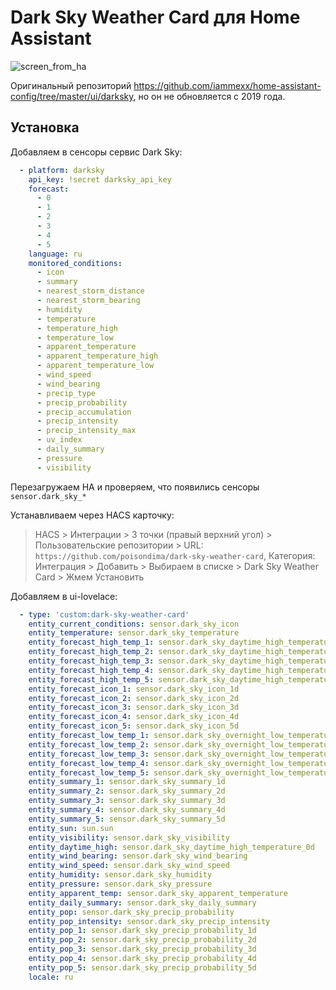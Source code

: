 # Dark Sky Weather Card для Home Assistant

![screen_from_ha](https://user-images.githubusercontent.com/39500249/122648984-533ddd80-d134-11eb-8aff-48fa24265ee2.png)

Оригинальный репозиторий https://github.com/iammexx/home-assistant-config/tree/master/ui/darksky, но он не обновляется с 2019 года.

## Установка
Добавляем в сенсоры сервис Dark Sky:
```yaml
  - platform: darksky
    api_key: !secret darksky_api_key
    forecast:
      - 0
      - 1
      - 2
      - 3
      - 4
      - 5
    language: ru
    monitored_conditions:
      - icon
      - summary
      - nearest_storm_distance
      - nearest_storm_bearing
      - humidity
      - temperature
      - temperature_high
      - temperature_low
      - apparent_temperature
      - apparent_temperature_high
      - apparent_temperature_low
      - wind_speed
      - wind_bearing
      - precip_type
      - precip_probability
      - precip_accumulation
      - precip_intensity
      - precip_intensity_max
      - uv_index
      - daily_summary
      - pressure
      - visibility
```
Перезагружаем HA и проверяем, что появились сенсоры `sensor.dark_sky_*`

Устанавливаем через HACS карточку:
> HACS > Интеграции > 3 точки (правый верхний угол) > Пользовательские репозитории > URL: `https://github.com/poisondima/dark-sky-weather-card`, Категория: Интеграция > Добавить > Выбираем в списке > Dark Sky Weather Card > Жмем Установить

Добавляем в ui-lovelace:
```yaml
  - type: 'custom:dark-sky-weather-card'
    entity_current_conditions: sensor.dark_sky_icon
    entity_temperature: sensor.dark_sky_temperature
    entity_forecast_high_temp_1: sensor.dark_sky_daytime_high_temperature_1d
    entity_forecast_high_temp_2: sensor.dark_sky_daytime_high_temperature_2d
    entity_forecast_high_temp_3: sensor.dark_sky_daytime_high_temperature_3d
    entity_forecast_high_temp_4: sensor.dark_sky_daytime_high_temperature_4d
    entity_forecast_high_temp_5: sensor.dark_sky_daytime_high_temperature_5d
    entity_forecast_icon_1: sensor.dark_sky_icon_1d
    entity_forecast_icon_2: sensor.dark_sky_icon_2d
    entity_forecast_icon_3: sensor.dark_sky_icon_3d
    entity_forecast_icon_4: sensor.dark_sky_icon_4d
    entity_forecast_icon_5: sensor.dark_sky_icon_5d
    entity_forecast_low_temp_1: sensor.dark_sky_overnight_low_temperature_0d
    entity_forecast_low_temp_2: sensor.dark_sky_overnight_low_temperature_1d
    entity_forecast_low_temp_3: sensor.dark_sky_overnight_low_temperature_2d
    entity_forecast_low_temp_4: sensor.dark_sky_overnight_low_temperature_3d
    entity_forecast_low_temp_5: sensor.dark_sky_overnight_low_temperature_4d
    entity_summary_1: sensor.dark_sky_summary_1d
    entity_summary_2: sensor.dark_sky_summary_2d
    entity_summary_3: sensor.dark_sky_summary_3d
    entity_summary_4: sensor.dark_sky_summary_4d
    entity_summary_5: sensor.dark_sky_summary_5d
    entity_sun: sun.sun
    entity_visibility: sensor.dark_sky_visibility
    entity_daytime_high: sensor.dark_sky_daytime_high_temperature_0d
    entity_wind_bearing: sensor.dark_sky_wind_bearing
    entity_wind_speed: sensor.dark_sky_wind_speed
    entity_humidity: sensor.dark_sky_humidity
    entity_pressure: sensor.dark_sky_pressure
    entity_apparent_temp: sensor.dark_sky_apparent_temperature
    entity_daily_summary: sensor.dark_sky_daily_summary
    entity_pop: sensor.dark_sky_precip_probability
    entity_pop_intensity: sensor.dark_sky_precip_intensity
    entity_pop_1: sensor.dark_sky_precip_probability_1d
    entity_pop_2: sensor.dark_sky_precip_probability_2d
    entity_pop_3: sensor.dark_sky_precip_probability_3d
    entity_pop_4: sensor.dark_sky_precip_probability_4d
    entity_pop_5: sensor.dark_sky_precip_probability_5d
    locale: ru
```
